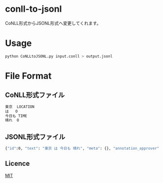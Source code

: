 # conll-to-jsonl
CoNLL形式からJSONL形式へ変更してくれます。

# Usage

```bash
python CoNLLtoJSONL.py input.conll > output.jsonl
```

# File Format
## CoNLL形式ファイル
```bash
東京	LOCATION
は	O
今日も	TIME
晴れ	O
```

## JSONL形式ファイル
```bash
{"id":0, "text": "東京 は 今日も 晴れ", "meta": {}, "annotation_approver": null, "comment_count": 0, "labels": [[1,3, "LOCATION"],[6,9,"TIME"]]}
```

## Licence

[MIT](https://en.wikipedia.org/wiki/MIT_License)


